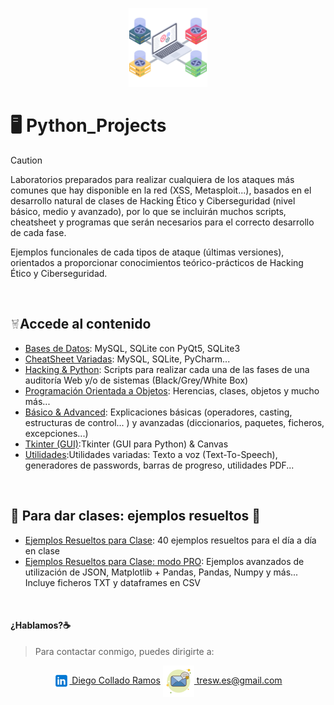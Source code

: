 <p align="center">
<picture>
  <source media="(prefers-color-scheme: dark)" srcset="/images/lab.png">
  <source media="(prefers-color-scheme: light)" srcset="/images/lab.png">
  <img alt="Hacking_Labs, más allá de la Ciberseguridad" src="/images/lab.png" width="25%">
</picture>
</p>

# :desktop_computer:	Python_Projects 

> [!CAUTION]
> Laboratorios preparados para realizar cualquiera de los ataques más comunes que hay disponible en la red (XSS, Metasploit...), basados en el desarrollo natural de clases de Hacking Ético y Ciberseguridad (nivel básico, medio y avanzado), por lo que se incluirán muchos scripts, cheatsheet y programas que serán necesarios para el correcto desarrollo de cada fase.

Ejemplos funcionales de cada tipos de ataque (últimas versiones), orientados a proporcionar conocimientos teórico-prácticos de Hacking Ético y Ciberseguridad.

<br>

## <img alt="Hacking_Labs, más allá de la Ciberseguridad" src="/images/monstruo.png" width="3%">Accede al contenido 

- [Bases de Datos](BBDD): MySQL, SQLite con PyQt5, SQLite3
- [CheatSheet Variadas](CheatSheets): MySQL, SQLite, PyCharm...
- [Hacking & Python](Hacking_Python): Scripts para realizar cada una de las fases de una auditoría Web y/o de sistemas (Black/Grey/White Box)
- [Programación Orientada a Objetos](P.O.O): Herencias, clases, objetos y mucho más...
- [Básico & Advanced](Python_basico_y_avanzado): Explicaciones básicas (operadores, casting, estructuras de control... ) y avanzadas (diccionarios, paquetes, ficheros, excepciones...)
- [Tkinter (GUI)](Tkinter_(GUI)):Tkinter (GUI para Python) & Canvas
- [Utilidades](Utilidades):Utilidades variadas: Texto a voz (Text-To-Speech), generadores de passwords, barras de progreso, utilidades PDF...

<br>

## :bricks:	Para dar clases: ejemplos resueltos :floppy_disk:	
- [Ejemplos Resueltos para Clase](Ejercicios_para_clases): 40 ejemplos resueltos para el día a día en clase
- [Ejemplos Resueltos para Clase: modo PRO](Ejercicios_para_clases_PRO): Ejemplos avanzados de utilización de JSON, Matplotlib + Pandas, Pandas, Numpy y más... Incluye ficheros TXT y dataframes en CSV

<br>

#### ¿Hablamos?☕️
> Para contactar conmigo, puedes dirigirte a: 

<p align="center">
<a href="https://linkedin.com/in/3wdiegocollado/" target="blank"><img align="center" src="images/linkedin.png" alt="Diego Collado Ramos"/> Diego Collado Ramos</a>        <a href="mailto:tresw.es@gmail.com " target="blank"><img align="center" src="images/email.png" alt="LinkedIn Diego Collado Ramos"/> tresw.es@gmail.com</a>
</p>